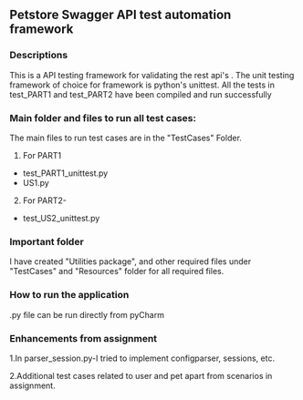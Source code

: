 

## Petstore Swagger API test automation framework

### Descriptions

This is a API testing framework for validating the rest api's . 
The unit testing framework of choice for framework is python's unittest.
All the tests in test_PART1 and test_PART2 have been compiled and run successfully


### Main folder and files to run all test cases:

The main files to run test cases are in the "TestCases" Folder.

1. For PART1

  * test_PART1_unittest.py
  * US1.py 


2. For PART2- 

  * test_US2_unittest.py

 
### Important folder
I have created "Utilities package", and other required files under "TestCases" and "Resources" folder for all required files.

### How to run the application

.py file can be run directly from pyCharm 

### Enhancements from assignment
1.In parser_session.py-I tried to implement configparser, sessions, etc.

2.Additional test cases related to user and pet apart from scenarios in assignment.


